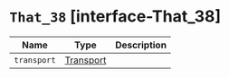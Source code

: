 # `That_38` [interface-That_38]

| Name | Type | Description |
| - | - | - |
| `transport` | [Transport](./Transport.md) | &nbsp; |

